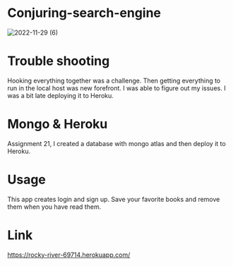 # Conjuring-search-engine

![2022-11-29 (6)](https://user-images.githubusercontent.com/106449993/204680301-a22aecd7-a3b4-4c2c-a22b-09fcc0495cfa.png)

# Trouble shooting

Hooking everything together was a challenge. Then getting everything to run in the local host was new forefront.
I was able to figure out my issues. I was a bit late deploying it to Heroku.

# Mongo & Heroku

Assignment 21, I created a database with mongo atlas and then deploy it to Heroku.

# Usage

This app creates login and sign up. Save your favorite books and remove them when you have  read them.  

# Link 

https://rocky-river-69714.herokuapp.com/


